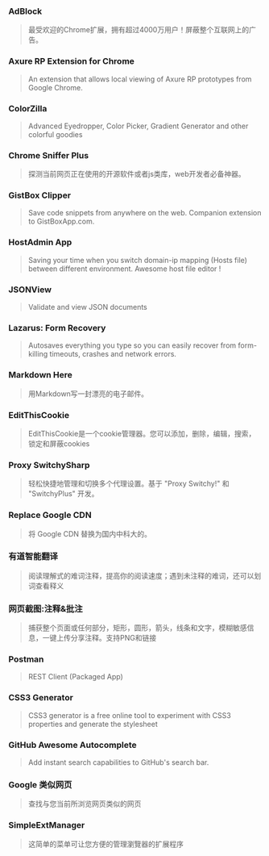 ### AdBlock
> 最受欢迎的Chrome扩展，拥有超过4000万用户！屏蔽整个互联网上的广告。

### Axure RP Extension for Chrome
> An extension that allows local viewing of Axure RP prototypes from Google Chrome.

### ColorZilla
> Advanced Eyedropper, Color Picker, Gradient Generator and other colorful goodies

### Chrome Sniffer Plus
> 探测当前网页正在使用的开源软件或者js类库，web开发者必备神器。

### GistBox Clipper
> Save code snippets from anywhere on the web. Companion extension to GistBoxApp.com.

### HostAdmin App
> Saving your time when you switch domain-ip mapping (Hosts file) between different environment. Awesome host file editor !

### JSONView
> Validate and view JSON documents

### Lazarus: Form Recovery
> Autosaves everything you type so you can easily recover from form-killing timeouts, crashes and network errors.

### Markdown Here
> 用Markdown写一封漂亮的电子邮件。

### EditThisCookie
> EditThisCookie是一个cookie管理器。您可以添加，删除，编辑，搜索，锁定和屏蔽cookies

### Proxy SwitchySharp
> 轻松快捷地管理和切换多个代理设置。基于 "Proxy Switchy!" 和 "SwitchyPlus" 开发。

### Replace Google CDN
> 将 Google CDN 替换为国内中科大的。

### 有道智能翻译
> 阅读理解式的难词注释，提高你的阅读速度；遇到未注释的难词，还可以划词查看释义

### 网页截图:注释&批注
> 捕获整个页面或任何部分，矩形，圆形，箭头，线条和文字，模糊敏感信息，一键上传分享注释。支持PNG和链接

### Postman 
> REST Client (Packaged App)

### CSS3 Generator
> CSS3 generator is a free online tool to experiment with CSS3 properties and generate the stylesheet

### GitHub Awesome Autocomplete
> Add instant search capabilities to GitHub's search bar.

### Google 类似网页
> 查找与您当前所浏览网页类似的网页

### SimpleExtManager
> 这简单的菜单可让您方便的管理瀏覽器的扩展程序
